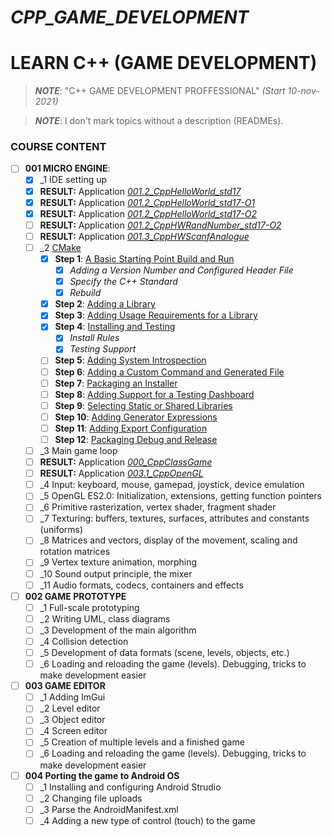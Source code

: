 # _CPP_GAME_DEVELOPMENT_
# LEARN C++ (GAME DEVELOPMENT)

> ***NOTE***: "C++ GAME DEVELOPMENT PROFFESSIONAL" *(Start 10-nov-2021)*

> ***NOTE***: I don't mark topics without a description (READMEs).
### COURSE CONTENT

- [ ] **001 MICRO ENGINE**:
  - [X] _1 IDE setting up
  - [X] **RESULT:** Application [*001.2_CppHelloWorld_std17*][CppGameDev_1]
  - [X] **RESULT:** Application [*001.2_CppHelloWorld_std17-O1*][CppGameDev_2]
  - [X] **RESULT:** Application [*001.2_CppHelloWorld_std17-O2*][CppGameDev_3]
  - [ ] **RESULT:** Application [*001.2_CppHWRandNumber_std17-O2*][CppGameDev_4]
  - [ ] **RESULT:** Application [*001.3_CppHWScanfAnalogue*][CppGameDev_5]
  - [ ] _2 [CMake][CMake]
    - [X] **Step 1**: [A Basic Starting Point Build and Run][stp1]
      - [X] *Adding a Version Number and Configured Header File*
      - [X] *Specify the C++ Standard*
      - [X] *Rebuild*
    - [X] **Step 2**: [Adding a Library][stp2]
    - [X] **Step 3**: [Adding Usage Requirements for a Library][stp3]
    - [X] **Step 4**: [Installing and Testing][stp4]
      - [X] *Install Rules*
      - [X] *Testing Support*
    - [ ] **Step 5**: [Adding System Introspection][stp5]
    - [ ] **Step 6**: [Adding a Custom Command and Generated File][stp6]
    - [ ] **Step 7**: [Packaging an Installer][stp7]
    - [ ] **Step 8**: [Adding Support for a Testing Dashboard][stp8]
    - [ ] **Step 9**: [Selecting Static or Shared Libraries][stp9]
    - [ ] **Step 10**: [Adding Generator Expressions][stp10]
    - [ ] **Step 11**: [Adding Export Configuration][stp11]
    - [ ] **Step 12**: [Packaging Debug and Release][stp12]
  - [ ] _3 Main game loop
  - [ ] **RESULT:** Application [*000_CppClassGame*][CppGameDev_6]
  - [ ] **RESULT:** Application [*003.1_CppOpenGL*][CppGameDev_7]
  - [ ] _4 Input: keyboard, mouse, gamepad, joystick, device emulation
  - [ ] _5 OpenGL ES2.0: Initialization, extensions, getting function pointers
  - [ ] _6 Primitive rasterization, vertex shader, fragment shader
  - [ ] _7 Texturing: buffers, textures, surfaces, attributes and constants (uniforms)
  - [ ] _8 Matrices and vectors, display of the movement, scaling and rotation matrices
  - [ ] _9 Vertex texture animation, morphing
  - [ ] _10 Sound output principle, the mixer
  - [ ] _11 Audio formats, codecs, containers and effects
- [ ] **002 GAME PROTOTYPE**
  - [ ] _1 Full-scale prototyping
  - [ ] _2 Writing UML, class diagrams
  - [ ] _3 Development of the main algorithm
  - [ ] _4 Collision detection
  - [ ] _5 Development of data formats (scene, levels, objects, etc.)
  - [ ] _6 Loading and reloading the game (levels). Debugging, tricks to make development easier
- [ ] **003 GAME EDITOR**
  - [ ] _1 Adding ImGui
  - [ ] _2 Level editor
  - [ ] _3 Object editor
  - [ ] _4 Screen editor
  - [ ] _5 Creation of multiple levels and a finished game
  - [ ] _6 Loading and reloading the game (levels). Debugging, tricks to make development easier
- [ ] **004 Porting the game to Android OS**
  - [ ] _1 Installing and configuring Android Strudio
  - [ ] _2 Changing file uploads
  - [ ] _3 Parse the AndroidManifest.xml
  - [ ] _4 Adding a new type of control (touch) to the game

<!--
* [*001.2_CppHelloWorld_std17*][CppGameDev_1]
* [*001.2_CppHelloWorld_std17-O1*][CppGameDev_2]
* [*001.2_CppHelloWorld_std17-O2*][CppGameDev_3]
* [*001.2_CppHWRandNumber_std17-O2*][CppGameDev_4]
* [*001_3_CppHWScanfAnalogue*][CppGameDev_5]
* [*000_CppClassGame*][CppGameDev_6]
* [*003.1_CppOpenGL*][CppGameDev_7]
-->

[CppGameDev_1]: https://github.com/yoricsv/001_2_CppHelloWorld_std17.git
[CppGameDev_2]: https://github.com/yoricsv/001_2_CppHelloWorld_std17-O1.git
[CppGameDev_3]: https://github.com/yoricsv/001_2_CppHelloWorld_std17-O2.git
[CppGameDev_4]: https://github.com/yoricsv/001_2_CppHWRandNumber_std17-O2.git
[CppGameDev_5]: https://github.com/yoricsv/001_3_CppScanfAnalogue.git
[CppGameDev_6]: https://github.com/yoricsv/000_CppClassGame.git
[CppGameDev_7]: 003_1_CppOpenGL
[CMake]:        002_CppCMake/README.md
[stp1]:         002_CppCMake/002_1_BasicStartingPoint
[stp2]:         002_CppCMake/002_2_AddingLibrary
[stp3]:         002_CppCMake/002_3_UsageReqForLib
[stp4]:         002_CppCMake/002_4_InstallAndTest
[stp5]:         002_CppCMake/002_5_SysIntrospection
[stp6]:         002_CppCMake/002_6_ComFileGen
[stp7]:         002_CppCMake/002_7_BuildInstall
[stp8]:         002_CppCMake/002_8_Dashboard
[stp9]:         002_CppCMake/002_9_StaticShared
[stp10]:        002_CppCMake/002_10_GenExpression
[stp11]:        002_CppCMake/002_11_ExportConfig
[stp12]:        002_CppCMake/002_12_PackDebRel
